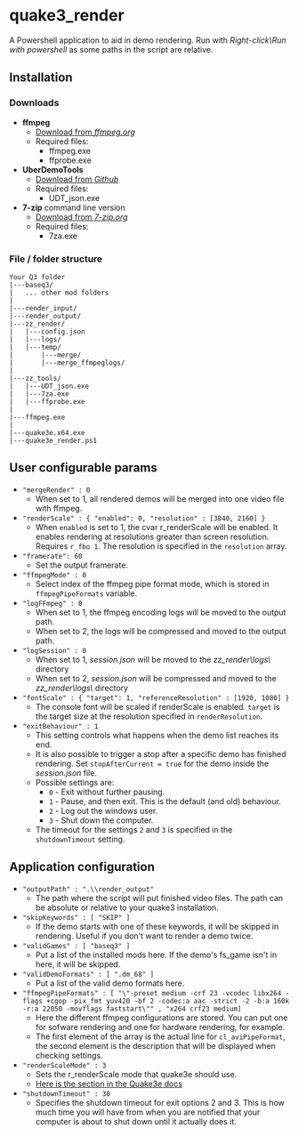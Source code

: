 # quake3_render

A Powershell application to aid in demo rendering. Run with *Right-click\Run with powershell* as some paths in the script are relative.

## Installation

### Downloads

- **ffmpeg**
    - [Download from *ffmpeg.org*](http://ffmpeg.org/download.html)
    - Required files:
        - ffmpeg.exe 
        - ffprobe.exe
- **UberDemoTools**
    - [Download from *Github*](https://github.com/mightycow/uberdemotools)
    - Required files:
        - UDT_json.exe
- **7-zip** command line version
    - [Download from *7-zip.org*](https://7-zip.org/download.html)
    - Required files:
        - 7za.exe

### File / folder structure

```
Your Q3 folder
|---baseq3/
|   ... other mod folders
|
|---render_input/
|---render_output/
|---zz_render/
|   |---config.json
|   |---logs/
|   |---temp/
|       |---merge/
|       |---merge_ffmpeglogs/
|
|---zz_tools/
|   |---UDT_json.exe
|   |---7za.exe
|   |---ffprobe.exe
|
|---ffmpeg.exe
|
|---quake3e.x64.exe
|---quake3e_render.ps1

```
    
## User configurable params

- `"mergeRender" : 0`
    - When set to 1, all rendered demos will be merged into one video file with ffmpeg.
- `"renderScale" : { "enabled": 0, "resolution" : [3840, 2160] }`
    - When `enabled` is set to 1, the cvar r_renderScale will be enabled. It enables rendering at resolutions greater than screen resolution. Requires `r_fbo 1`. The resolution is specified in the `resolution` array.
- `"framerate": 60`
    - Set the output framerate.
- `"ffmpegMode" : 0`
    - Select index of the ffmpeg pipe format mode, which is stored in `ffmpegPipeFormats` variable. 
- `"logFFmpeg" : 0`
    - When set to 1, the ffmpeg encoding logs will be moved to the output path.
    - When set to 2, the logs will be compressed and moved to the output path.
- `"logSession" : 0`
    - When set to 1, *session.json* will be moved to the *zz_render\logs\\* directory
    - When set to 2, *session.json* will be compressed and moved to the *zz_render\logs\\* directory
- `"fontScale" : { "target": 1, "referenceResolution" : [1920, 1080] }`
    - The console font will be scaled if renderScale is enabled. `target` is the target size at the resolution specified in `renderResolution`.
-  `"exitBehaviour" : 1`
    - This setting controls what happens when the demo list reaches its end.
    - It is also possible to trigger a stop after a specific demo has finished rendering. Set `stopAfterCurrent = true` for the demo inside the *session.json* file.
    - Possible settings are:
        - `0` - Exit without further pausing.
        - `1` - Pause, and then exit. This is the default (and old) behaviour.
        - `2` - Log out the windows user. 
        - `3` - Shut down the computer.
    - The timeout for the settings `2` and `3` is specified in the `shutdownTimeout` setting.

## Application configuration

- `"outputPath" : ".\\render_output"`
    - The path where the script will put finished video files. The path can be absolute or relative to your quake3 installation.
- `"skipKeywords" : [ "SKIP" ]`
    - If the demo starts with one of these keywords, it will be skipped in rendering. Useful if you don't want to render a demo twice.
- `"validGames" : [ "baseq3" ]`
    - Put a list of the installed mods here. If the demo's fs_game isn't in here, it will be skipped.
- `"validDemoFormats" : [ ".dm_68" ]`
    - Put a list of the valid demo formats here.
- `"ffmpegPipeFormats" : [ "\"-preset medium -crf 23 -vcodec libx264 -flags +cgop -pix_fmt yuv420 -bf 2 -codec:a aac -strict -2 -b:a 160k -r:a 22050 -movflags faststart\"" , "x264 crf23 medium]`
    - Here the different ffmpeg configurations are stored. You can put one for sofware rendering and one for hardware rendering, for example. 
    - The first element of the array is the actual line for `cl_aviPipeFormat`, the second element is the description that will be displayed when checking settings.
- `"renderScaleMode" : 3`
    - Sets the r_renderScale mode that quake3e should use.
    - [Here is the section in the Quake3e docs](https://github.com/ec-/Quake3e/blob/master/docs/quake3e.htm#L218)
-  `"shutdownTimeout" : 30`
    - Specifies the shutdown timeout for exit options 2 and 3. This is how much time you will have from when you are notified that your computer is about to shut down until it actually does it.
